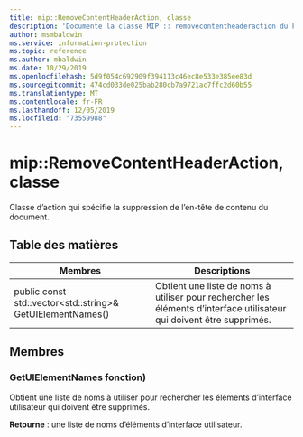 ```yaml
---
title: mip::RemoveContentHeaderAction, classe
description: 'Documente la classe MIP :: removecontentheaderaction du kit de développement logiciel (SDK) Microsoft Information Protection (MIP).'
author: msmbaldwin
ms.service: information-protection
ms.topic: reference
ms.author: mbaldwin
ms.date: 10/29/2019
ms.openlocfilehash: 5d9f054c692909f394113c46ec8e533e385ee83d
ms.sourcegitcommit: 474cd033de025bab280cb7a9721ac7ffc2d60b55
ms.translationtype: MT
ms.contentlocale: fr-FR
ms.lasthandoff: 12/05/2019
ms.locfileid: "73559988"
---
```

# <a name="class-mipremovecontentheaderaction"></a>mip::RemoveContentHeaderAction, classe 
Classe d’action qui spécifie la suppression de l’en-tête de contenu du document.
  
## <a name="summary"></a>Table des matières
 Membres                        | Descriptions                                
--------------------------------|---------------------------------------------
public const std::vector\<std::string\>& GetUIElementNames()  |  Obtient une liste de noms à utiliser pour rechercher les éléments d’interface utilisateur qui doivent être supprimés.
  
## <a name="members"></a>Membres
  
### <a name="getuielementnames-function"></a>GetUIElementNames fonction)
Obtient une liste de noms à utiliser pour rechercher les éléments d’interface utilisateur qui doivent être supprimés.

  
**Retourne** : une liste de noms d’éléments d’interface utilisateur.